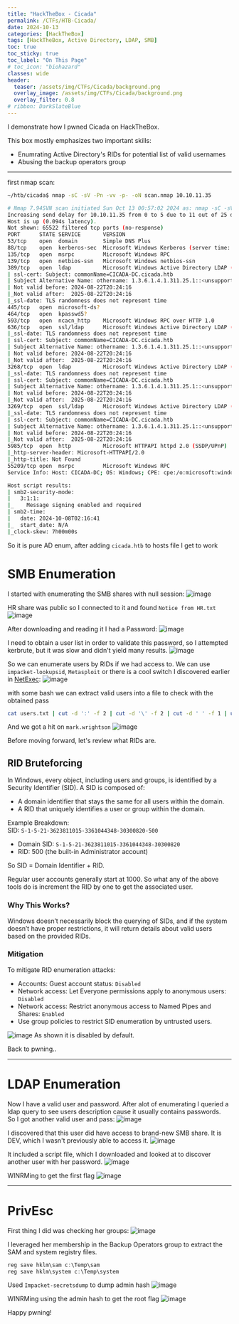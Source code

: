```yaml
---
title: "HackTheBox - Cicada"
permalink: /CTFs/HTB-Cicada/
date: 2024-10-13
categories: [HackTheBox]
tags: [HackTheBox, Active Directory, LDAP, SMB]
toc: true
toc_sticky: true
toc_label: "On This Page"
# toc_icon: "biohazard"
classes: wide
header:
  teaser: /assets/img/CTFs/Cicada/background.png
  overlay_image: /assets/img/CTFs/Cicada/background.png
  overlay_filter: 0.8
# ribbon: DarkSlateBlue
---
```

I demonstrate how I pwned Cicada on HackTheBox. 

This box mostly emphasizes two important skills:
- Enumrating Active Directory's RIDs for potential list of valid usernames
- Abusing the backup operators group

---
first nmap scan:

```bash
~/htb/cicada$ nmap -sC -sV -Pn -vv -p- -oN scan.nmap 10.10.11.35

# Nmap 7.94SVN scan initiated Sun Oct 13 00:57:02 2024 as: nmap -sC -sV -Pn -T4 -v -oN scan.nmap 10.10.11.35
Increasing send delay for 10.10.11.35 from 0 to 5 due to 11 out of 25 dropped probes since last increase.
Host is up (0.094s latency).
Not shown: 65522 filtered tcp ports (no-response)
PORT      STATE SERVICE       VERSION
53/tcp    open  domain        Simple DNS Plus
88/tcp    open  kerberos-sec  Microsoft Windows Kerberos (server time: 2024-10-08 02:15:51Z)
135/tcp   open  msrpc         Microsoft Windows RPC
139/tcp   open  netbios-ssn   Microsoft Windows netbios-ssn
389/tcp   open  ldap          Microsoft Windows Active Directory LDAP (Domain: cicada.htb0., Site: Default-First-Site-Name)
| ssl-cert: Subject: commonName=CICADA-DC.cicada.htb
| Subject Alternative Name: othername: 1.3.6.1.4.1.311.25.1::<unsupported>, DNS:CICADA-DC.cicada.htb
| Not valid before: 2024-08-22T20:24:16
|_Not valid after:  2025-08-22T20:24:16
|_ssl-date: TLS randomness does not represent time
445/tcp   open  microsoft-ds?
464/tcp   open  kpasswd5?
593/tcp   open  ncacn_http    Microsoft Windows RPC over HTTP 1.0
636/tcp   open  ssl/ldap      Microsoft Windows Active Directory LDAP (Domain: cicada.htb0., Site: Default-First-Site-Name)
|_ssl-date: TLS randomness does not represent time
| ssl-cert: Subject: commonName=CICADA-DC.cicada.htb
| Subject Alternative Name: othername: 1.3.6.1.4.1.311.25.1::<unsupported>, DNS:CICADA-DC.cicada.htb
| Not valid before: 2024-08-22T20:24:16
|_Not valid after:  2025-08-22T20:24:16
3268/tcp  open  ldap          Microsoft Windows Active Directory LDAP (Domain: cicada.htb0., Site: Default-First-Site-Name)
|_ssl-date: TLS randomness does not represent time
| ssl-cert: Subject: commonName=CICADA-DC.cicada.htb
| Subject Alternative Name: othername: 1.3.6.1.4.1.311.25.1::<unsupported>, DNS:CICADA-DC.cicada.htb
| Not valid before: 2024-08-22T20:24:16
|_Not valid after:  2025-08-22T20:24:16
3269/tcp  open  ssl/ldap      Microsoft Windows Active Directory LDAP (Domain: cicada.htb0., Site: Default-First-Site-Name)
|_ssl-date: TLS randomness does not represent time
| ssl-cert: Subject: commonName=CICADA-DC.cicada.htb
| Subject Alternative Name: othername: 1.3.6.1.4.1.311.25.1::<unsupported>, DNS:CICADA-DC.cicada.htb
| Not valid before: 2024-08-22T20:24:16
|_Not valid after:  2025-08-22T20:24:16
5985/tcp  open  http          Microsoft HTTPAPI httpd 2.0 (SSDP/UPnP)
|_http-server-header: Microsoft-HTTPAPI/2.0
|_http-title: Not Found
55209/tcp open  msrpc         Microsoft Windows RPC
Service Info: Host: CICADA-DC; OS: Windows; CPE: cpe:/o:microsoft:windows

Host script results:
| smb2-security-mode:
|   3:1:1:
|_    Message signing enabled and required
| smb2-time:
|   date: 2024-10-08T02:16:41
|_  start_date: N/A
|_clock-skew: 7h00m00s
```
So it is pure AD enum, after adding `cicada.htb` to hosts file I get to work

# SMB Enumeration
I started with enumerating the SMB shares with null session:
![image](/assets/img/CTFs/Cicada/smb1.png)

HR share was public so I connected to it and found `Notice from HR.txt`
![image](/assets/img/CTFs/Cicada/smb2.png)

After downloading and reading it I had a Password:
![image](/assets/img/CTFs/Cicada/backup_script.png)


I need to obtain a user list in order to validate this password, so I attempted kerbrute, but it was slow and didn't yield many results.
![image](/assets/img/CTFs/Cicada/kerbrute.png)


So we can enumerate users by RIDs if we had access to. We can use `impacket-lookupsid`, `Metasploit` or there is a cool switch I discovered earlier in [NetExec](https://www.netexec.wiki/smb-protocol/enumeration/enumerate-users-by-bruteforcing-rid):
![image](/assets/img/CTFs/Cicada/rid_enum.png)

with some bash we can extract valid users into a file to check with the obtained pass
```bash
cat users.txt | cut -d ':' -f 2 | cut -d '\' -f 2 | cut -d ' ' -f 1 | uniq >> potential_users.txt
```

And we got a hit on `mark.wrightson`
![image](/assets/img/CTFs/Cicada/user-pass_hit.png)

Before moving forward, let's review what RIDs are.

## RID Bruteforcing
In Windows, every object, including users and groups, is identified by a Security Identifier (SID). A SID is composed of:
- A domain identifier that stays the same for all users within the domain.
- A RID that uniquely identifies a user or group within the domain.

Example Breakdown:\
SID: `S-1-5-21-3623811015-3361044348-30300820-500`
- Domain SID: `S-1-5-21-3623811015-3361044348-30300820`
- RID: 500 (the built-in Administrator account)

So SID = Domain Identifier + RID.

Regular user accounts generally start at 1000. So what any of the above tools do is increment the RID by one to get the associated user.

### Why This Works?

Windows doesn’t necessarily block the querying of SIDs, and if the system doesn’t have proper restrictions, it will return details about valid users based on the provided RIDs.

### Mitigation
To mitigate RID enumeration attacks:
- Accounts: Guest account status: `Disabled`
- Network access: Let Everyone permissions apply to anonymous users: `Disabled`
- Network access: Restrict anonymous access to Named Pipes and Shares: `Enabled`
- Use group policies to restrict SID enumeration by untrusted users.

![image](/assets/img/CTFs/Cicada/mitigation.png)
As shown it is disabled by default.

Back to pwning..

---

# LDAP Enumeration
Now I have a valid user and password. After alot of enumerating I queried a ldap query to see users description cause it usually contains passwords.\
So I got another valid user and pass:
![image](/assets/img/CTFs/Cicada/ldap-search.png)


I discovered that this user did have access to brand-new SMB share. It is DEV, which I wasn't previously able to access it.
![image](/assets/img/CTFs/Cicada/read_dev.png)

It included a script file, which I downloaded and looked at to discover  another user with her password.
![image](/assets/img/CTFs/Cicada/emily_creds.png)

WINRMing to get the first flag
![image](/assets/img/CTFs/Cicada/user_flag.png)

---
# PrivEsc
First thing I did was checking her groups:
![image](/assets/img/CTFs/Cicada/emily_privs.png)


I leveraged her membership in the Backup Operators group to extract the SAM and system registry files.
```powershell
reg save hklm\sam c:\Temp\sam
reg save hklm\system c:\Temp\system
```
Used `Impacket-secretsdump` to dump admin hash
![image](/assets/img/CTFs/Cicada/admin_hash.png)


WINRMing using the admin hash to get the root flag
![image](/assets/img/CTFs/Cicada/admin_pass.png)


Happy pwning!